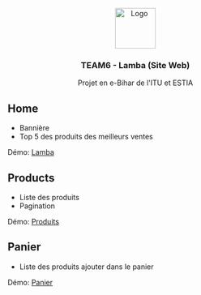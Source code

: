 <!-- PROJECT LOGO -->
<br />
<div align="center">
  <a href="https://github.com/larvepeche/team6-angular">
    <img src="https://raw.githubusercontent.com/othneildrew/Best-README-Template/master/images/logo.png" alt="Logo" width="80" height="80">
  </a>

<h3 align="center">TEAM6 - Lamba (Site Web)</h3>

  <p align="center">
    Projet en e-Bihar de l'ITU et ESTIA
  </p>
</div>



<!-- TABLE OF CONTENTS -->
<!-- <details>
  <summary>Table des matières</summary>
  <ol>
    <li>
      <a href="#gestion-banners">Gestion Banners</a>
    </li>
    <li>
      <a href="#gestion-utilisateurs">Gestion Utilisateurs</a>
    </li>
    <li><a href="#gestion-produits">Gestion Produits</a></li>
  </ol>
</details> -->



## Home

* Bannière
* Top 5 des produits des meilleurs ventes

Démo: <a href="https://team6-angular-itu.herokuapp.com/">Lamba</a>

## Products

* Liste des produits
* Pagination

Démo: <a href="https://team6-angular-itu.herokuapp.com/">Produits</a>

## Panier

* Liste des produits ajouter dans le panier

Démo: <a href="https://team6-angular-itu.herokuapp.com/">Panier</a>